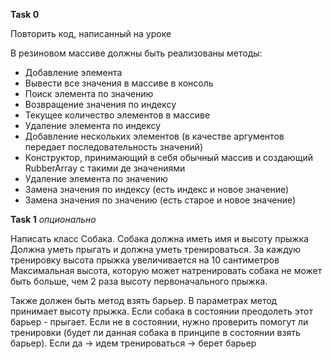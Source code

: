 **Task 0** 

Повторить код, написанный на уроке

В резиновом массиве должны быть реализованы методы:

- Добавление элемента
- Вывести все значения в массиве в консоль
- Поиск элемента по значению
- Возвращение значения по индексу
- Текущее количество элементов в массиве
- Удаление элемента по индексу
- Добавление нескольких элементов (в качестве аргументов передает последовательность значений)
- Конструктор, принимающий в себя обычный массив и создающий RubberArray с такими де значениями
- Удаление элемента по значению
- Замена значения по индексу (есть индекс и новое значение)
- Замена значения по значению (есть старое и новое значение)


**Task 1** _опционально_

Написать класс Собака.
Собака должна иметь имя и высоту прыжка
Должна уметь прыгать и должна уметь тренироваться.
За каждую тренировку высота прыжка увеличивается на 10 сантиметров
Максимальная высота, которую может натренировать собака не может быть больше, чем 2 раза высоту первоначального прыжка.

Также должен быть метод взять барьер. В параметрах метод принимает высоту прыжка. Если собака в состоянии преодолеть этот барьер - прыгает.
Если не в состоянии, нужно проверить помогут ли тренировки (будет ли данная собака в принципе в состоянии взять барьер). Если да -> идем тренироваться -> берет барьер

















